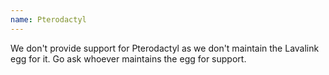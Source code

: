```yaml
---
name: Pterodactyl
---
```


We don't provide support for Pterodactyl as we don't maintain the Lavalink egg for it. Go ask whoever maintains the egg for support.

